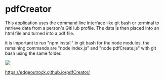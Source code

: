 # pdfCreator


This application uses the command line interface like git bash or terminal to retrieve data from a person's GitHub profile.
The data is then placed into an html file and turned into a pdf file.

it is important to run "npm install" in git bash for the node modules. the remaining commands are "node index.js" and "node pdfCreate.js" with git bash using the same folder.



![](finalPDF.gif)


https://edgeoutrock.github.io/pdfCreator/
